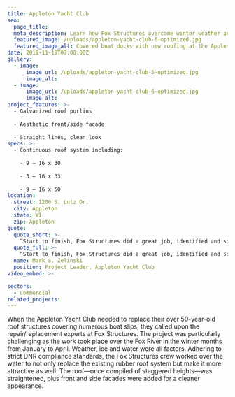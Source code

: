 ```yaml
---
title: Appleton Yacht Club
seo:
  page_title:
  meta_description: Learn how Fox Structures overcame winter weather and strict DNR compliance standards to replace over 50-year-old roof structures at the Appleton Yacht Club.
  featured_image: /uploads/appleton-yacht-club-6-optimized.jpg
  featured_image_alt: Covered boat docks with new roofing at the Appleton Yacht Club
date: 2019-11-19T07:00:00Z
gallery: 
  - image: 
      image_url: /uploads/appleton-yacht-club-5-optimized.jpg
      image_alt:
  - image: 
      image_url: /uploads/appleton-yacht-club-6-optimized.jpg
      image_alt:
project_features: >-
  - Galvanized roof purlins
  
  - Aesthetic front/side facade
  
  - Straight lines, clean look
specs: >-
  - Continuous roof system including:
    
    - 9 – 16 x 30
    
    - 3 – 16 x 33
    
    - 9 – 16 x 50
location:
  street: 1200 S. Lutz Dr.
  city: Appleton
  state: WI
  zip: Appleton
quote:
  quote_short: >-
    “Start to finish, Fox Structures did a great job, identified and solved issues and communicated them thoroughly to our team. They were straightforward, fair, no surprises. I would highly recommend the organization.”
  quote_full: >-
    “Start to finish, Fox Structures did a great job, identified and solved issues and communicated them thoroughly to our team. Fox Structures ran into issues with the underlying infrastructure on the project and came up with cost-effective solutions we were happy with. We liked the concept of repair/replacement. They were straightforward, fair, no surprises. They also met the agreed-upon cost. Pricing was competitive. I would highly recommend the organization.”
  name: Mark S. Zelinski
  position: Project Leader, Appleton Yacht Club
video_embed: >-

sectors:
  - Commercial
related_projects: 
---
```


When the Appleton Yacht Club needed to replace their over 50-year-old roof structures covering numerous boat slips, they called upon the repair/replacement experts at Fox Structures. The project was particularly challenging as the work took place over the Fox River in the winter months from January to April. Weather, ice and water were all factors. Adhering to strict DNR compliance standards, the Fox Structures crew worked over the water to not only replace the existing rubber roof system but make it more attractive as well. The roof—once compiled of staggered heights—was straightened, plus front and side facades were added for a cleaner appearance.
